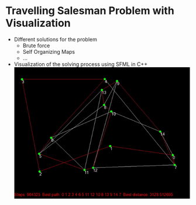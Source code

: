 # Travelling Salesman Problem with Visualization

- Different solutions for the problem
  - Brute force
  - Self Organizing Maps
  - ...
- Visualization of the solving process using SFML in C++
![Example](media/example.gif)
